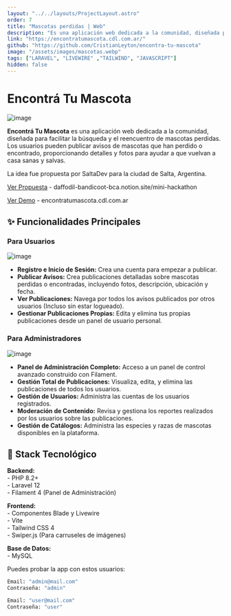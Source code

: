 ```yaml
---
layout: "../../layouts/ProjectLayout.astro"
order: 7
title: "Mascotas perdidas | Web"
description: "Es una aplicación web dedicada a la comunidad, diseñada para facilitar la búsqueda y el reencuentro de mascotas perdidas."
link: "https://encontratumascota.cdl.com.ar/"
github: "https://github.com/CristianLeyton/encontra-tu-mascota"
image: "/assets/images/mascotas.webp"
tags: ["LARAVEL", "LIVEWIRE" ,"TAILWIND", "JAVASCRIPT"]
hidden: false
---
```


# Encontrá Tu Mascota
![image](https://github.com/user-attachments/assets/ac65923f-ccb6-49c3-a36c-c22d63b86100)

**Encontrá Tu Mascota** es una aplicación web dedicada a la comunidad, diseñada para facilitar la búsqueda y el reencuentro de mascotas perdidas. Los usuarios pueden publicar avisos de mascotas que han perdido o encontrado, proporcionando detalles y fotos para ayudar a que vuelvan a casa sanas y salvas.  

La idea fue propuesta por SaltaDev para la ciudad de Salta, Argentina.  

[Ver Propuesta](https://daffodil-bandicoot-bca.notion.site/mini-hackathon) - daffodil-bandicoot-bca.notion.site/mini-hackathon  

[Ver Demo](https://encontratumascota.cdl.com.ar/) - encontratumascota.cdl.com.ar  

## ✨ Funcionalidades Principales

### Para Usuarios

![image](https://github.com/user-attachments/assets/0333791c-5950-4636-8996-359cbca3dce0)

* **Registro e Inicio de Sesión:** Crea una cuenta para empezar a publicar.  
* **Publicar Avisos:** Crea publicaciones detalladas sobre mascotas perdidas o encontradas, incluyendo fotos, descripción, ubicación y fecha.  
* **Ver Publicaciones:** Navega por todos los avisos publicados por otros usuarios (Incluso sin estar logueado).  
* **Gestionar Publicaciones Propias:** Edita y elimina tus propias publicaciones desde un panel de usuario personal.  

### Para Administradores

![image](https://github.com/user-attachments/assets/78dfb68a-86d9-4701-911a-42c01e7e1c7f)

* **Panel de Administración Completo:** Acceso a un panel de control avanzado construido con Filament.  
* **Gestión Total de Publicaciones:** Visualiza, edita, y elimina las publicaciones de todos los usuarios.  
* **Gestión de Usuarios:** Administra las cuentas de los usuarios registrados.  
* **Moderación de Contenido:** Revisa y gestiona los reportes realizados por los usuarios sobre las publicaciones.  
* **Gestión de Catálogos:** Administra las especies y razas de mascotas disponibles en la plataforma.  

## 🚀 Stack Tecnológico

**Backend:**  
    - PHP 8.2+  
    - Laravel 12  
    - Filament 4 (Panel de Administración)  

**Frontend:**  
    - Componentes Blade y Livewire  
    - Vite  
    - Tailwind CSS 4  
    - Swiper.js (Para carruseles de imágenes)  

**Base de Datos:**  
    - MySQL  

Puedes probar la app con estos usuarios:

```bash
Email: "admin@mail.com" 
Contraseña: "admin"  
```

```bash
Email: "user@mail.com"  
Contraseña: "user"  
```
